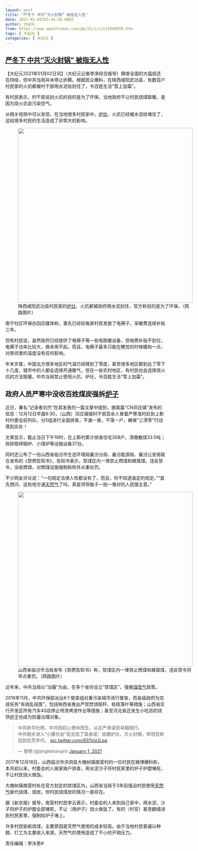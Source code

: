 ```yaml
---
layout: post
title: "严冬下 中共“灭火封锅” 被指无人性"
date: 2021-01-02T03:44:38.000Z
author: 大纪元
from: https://www.epochtimes.com/gb/21/1/1/n12660859.htm
tags: [ 大纪元 ]
categories: [ 大纪元 ]
---
```

<!--1609559078000-->
[严冬下 中共“灭火封锅” 被指无人性](https://www.epochtimes.com/gb/21/1/1/n12660859.htm)
------

<div>
<p>【大纪元2021年01月02日讯】（大纪元记者李净综合报导）肆虐全国的大瘟疫还在持续，但中共当局并未停止折腾。根据民众爆料，在陕西咸阳武功县，有数百户村民家的火炕都被村干部用水泥给封住了，令百姓生活“雪上加霜”。</p><p>有村民表示，村干部说封火炕的目的是为了环保，当地政府不让村民烧煤取暖，是因为烧火炕会污染空气。</p><p>从相关视频中可以发现，在当地很多村民家中，<a href="https://www.epochtimes.com/gb/tag/%E7%82%89%E7%81%B6.html">炉灶</a>、火炕已经被水泥给堵住了，这给很多村民的生活造成了非常大的影响。</p><figure id="attachment_12661992" style="width: 550px" class="wp-caption aligncenter"><a href="https://i.epochtimes.com/assets/uploads/2021/01/Untitled-collage-1-e1609582918493.jpg"><img src="https://i.epochtimes.com/assets/uploads/2021/01/Untitled-collage-1-e1609582918493.jpg" alt="" width="550" height="550" class="size-full wp-image-12661992" /></a><figcaption class="wp-caption-text">陕西咸阳武功县村民家的<a href="https://www.epochtimes.com/gb/tag/%E7%82%89%E7%81%B6.html">炉灶</a>、火炕都被政府用水泥封住，官方称目的是为了环保。（网路图片）</figcaption></figure><p>南宁社区环保办回应媒体称，事先已经给每家村民发放了电褥子，采暖费连续补贴三年。</p><p>但有村民说，虽然政府已经提供了电褥子等一些电取暖设备，但电费补贴不到位，电褥子功率比较大，根本用不起。而且，电褥子最多只能在睡觉的时候暖和一点，对房间里的温度没有任何影响。</p><p>年末岁尾，中国北方很多地区的气温已经降到了零度，甚至很多地区都到达了零下十几度，城市中的人都会选择开通暖气，但在一些农村地区，有村民也会选择烧火炕的方法取暖。中共当局禁止使用火炕、炉灶，令百姓生活“雪上加霜”。</p><h2>政府人员严寒中没收百姓煤炭强拆<a href="https://www.epochtimes.com/gb/tag/%E7%82%89%E5%AD%90.html">炉子</a></h2><p>近日，署名“记录者刘杰”在其发表的一篇文章中提到，据美篇“CN邓庄镇”发布的信息：12月12日早晨8:30，（山西）邓庄镇镇村干部百余人冒着严寒准时赶到上靳村村委会前列队，分5组进行全面排查，不漏一巷，不落一户，确保“三清零”行动落到实处！</p><p>文章显示，截止当日下午19时，在上靳村累计排查住宅308户，清缴散煤33.5吨；拆除取缔锅炉、小煤炉等设施设备37台。</p><p>同时还公布了一份山西省临汾市生态环境局襄汾分局、襄汾能源局、襄汾公安局联合发布的《禁燃告知书》，告知书表示，禁煤区内一律禁止燃煤和蜂窝煤。违反禁令，没收燃煤，对燃煤设施强制拆除并从重处罚。</p><p>不少网友评论说：“一句规定法律人性都没有了，而且，你不知道谁定的规定。”“首先想问，这些地方通<a href="https://www.epochtimes.com/gb/tag/%E5%A4%A9%E7%84%B6%E6%B0%94.html">天然气</a>了吗，真是领导脑子一拍一堆对抗人民馊主意。”</p><figure id="attachment_12661106" style="width: 550px" class="wp-caption aligncenter"><a href="https://i.epochtimes.com/assets/uploads/2021/01/Untitled-collage-e1609542639313.jpg"><img class="size-full wp-image-12661106" src="https://i.epochtimes.com/assets/uploads/2021/01/Untitled-collage-e1609542639313.jpg" alt="" width="550" height="550" /></a><figcaption class="wp-caption-text">山西省临汾市当局发布《禁燃告知书》称，禁煤区内一律禁止燃煤和蜂窝煤，违反禁令将早点重罚。（网路图片）</figcaption></figure><p>近年来，中共当局以“治霾”为由，在多个省份设立“禁煤区”，强推<a href="https://www.epochtimes.com/gb/tag/%E7%85%A4%E6%94%B9%E6%B0%94.html">煤改气</a>政策。</p><p>2016年11月，中共环保部派出8个督查组对重污染城市进行督查，而各级政府为完成任务“有病乱投医”，包括陕西省推出严禁焚烧秸秆、枯枝落叶等措施；山西省实行开发区所有汽车4S店停止喷漆烤漆作业等措施；甚至河北省还发生小吃店的烧饼<a href="https://www.epochtimes.com/gb/tag/%E7%82%89%E5%AD%90.html">炉子</a>也成为防霾治理对象。</p><blockquote class="twitter-tweet" data-width="550"><p lang="zh" dir="ltr">中共新华社称，中共因初心使命而生，从庄严承诺到卓越践行。<br />中共跑步进入“小康社会”前兑现了其承诺：收缴炉灶、灭火封锅，带领百姓回到饥荒年代。 <a href="https://t.co/jED1oVJLpq">pic.twitter.com/jED1oVJLpq</a></p><p>&mdash; 黎明 (@jingkehanqin) <a href="https://twitter.com/jingkehanqin/status/1345148997384744960?ref_src=twsrc%5Etfw">January 1, 2021</a></p></blockquote><p><script async src="https://platform.twitter.com/widgets.js" charset="utf-8"></script></p><p>2017年12月18日，山西临汾市洪洞县大槐树镇南营村的一位村民在微博爆料称，本月初以来，村委会的人挨家挨户排查，用水泥沙子将村民家里的炉子炉膛堵死，不让村民烧火做饭。</p><p>大槐树镇南营村处在官方划定的禁煤区内，山西省当局于3年前强迫村民使用<a href="https://www.epochtimes.com/gb/tag/%E5%A4%A9%E7%84%B6%E6%B0%94.html">天然气</a>替代烧煤、烧炭。但村民烧煤炭的情况一直存在。</p><p>据《新京报》报导，南营村村民李云表示，村委会的人来到自己家中，用水泥、沙子将炉子的炉膛全部堵死，不让（用炉子）烧火做饭了，有的（村官）甚至翻墙进到村民家里，强制给炉子堵上。</p><p>许多村民偷偷烧煤，主要原因是天然气使用的成本较高。由于当地村民普遍以种粮、打工为主要收入来源，天然气的使用造成了不小的开销压力。</p><p>责任编辑：李沐恩#</p>
</div>
